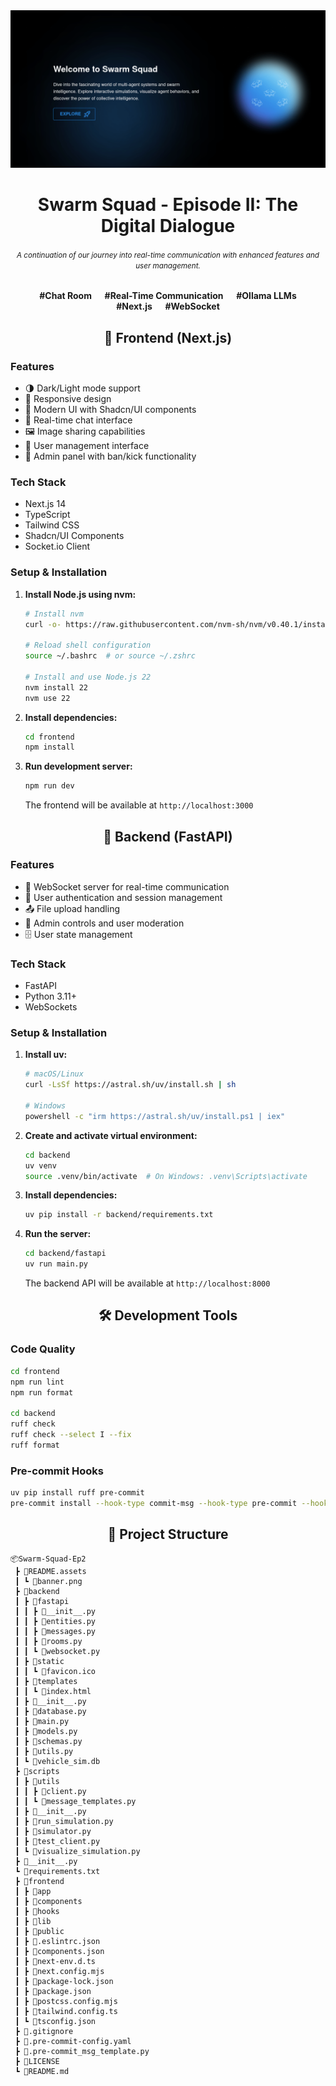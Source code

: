 <div align="center">
  <a href="https://github.com/Sang-Buster/Swarm-Squad"><img src="README.assets/banner.png?raw=true" /></a>
  <h1>Swarm Squad - Episode II: The Digital Dialogue</h1>
  <h6><small>A continuation of our journey into real-time communication with enhanced features and user management.</small></h6>
  <p><b>#Chat Room &emsp; #Real-Time Communication &emsp; #Ollama LLMs <br/>#Next.js &emsp; #WebSocket</b></p>
</div>

<div align="center">
  <h2>🎨 Frontend (Next.js)</h2>
</div>

### Features
- 🌗 Dark/Light mode support
- 📱 Responsive design
- 🎨 Modern UI with Shadcn/UI components
- 🔄 Real-time chat interface
- 🖼️ Image sharing capabilities
- 👥 User management interface
- 🚫 Admin panel with ban/kick functionality

### Tech Stack
- Next.js 14
- TypeScript
- Tailwind CSS
- Shadcn/UI Components
- Socket.io Client

### Setup & Installation

1. **Install Node.js using nvm:**
   ```bash
   # Install nvm
   curl -o- https://raw.githubusercontent.com/nvm-sh/nvm/v0.40.1/install.sh | bash
   
   # Reload shell configuration
   source ~/.bashrc  # or source ~/.zshrc
   
   # Install and use Node.js 22
   nvm install 22
   nvm use 22
   ```

2. **Install dependencies:**
   ```bash
   cd frontend
   npm install
   ```

3. **Run development server:**
   ```bash
   npm run dev
   ```
   The frontend will be available at `http://localhost:3000`

<div align="center">
  <h2>🔧 Backend (FastAPI)</h2>
</div>

### Features
- 🔌 WebSocket server for real-time communication
- 🔐 User authentication and session management
- 📤 File upload handling
- 👮 Admin controls and user moderation
- 🗄️ User state management

### Tech Stack
- FastAPI
- Python 3.11+
- WebSockets

### Setup & Installation

1. **Install uv:**
   ```bash
   # macOS/Linux
   curl -LsSf https://astral.sh/uv/install.sh | sh

   # Windows
   powershell -c "irm https://astral.sh/uv/install.ps1 | iex"
   ```

2. **Create and activate virtual environment:**
   ```bash
   cd backend
   uv venv
   source .venv/bin/activate  # On Windows: .venv\Scripts\activate
   ```

3. **Install dependencies:**
   ```bash
   uv pip install -r backend/requirements.txt
   ```

4. **Run the server:**
   ```bash
   cd backend/fastapi
   uv run main.py
   ```
   The backend API will be available at `http://localhost:8000`

<div align="center">
  <h2>🛠️ Development Tools</h2>
</div>

### Code Quality
```bash
cd frontend
npm run lint
npm run format

cd backend
ruff check
ruff check --select I --fix
ruff format
```

### Pre-commit Hooks
```bash
uv pip install ruff pre-commit
pre-commit install --hook-type commit-msg --hook-type pre-commit --hook-type pre-push
```

<div align="center">
  <h2>📁 Project Structure</h2>
</div>

```
📦Swarm-Squad-Ep2
 ┣ 📂README.assets
 ┃ ┗ 📄banner.png
 ┣ 📂backend
 ┃ ┣ 📂fastapi
 ┃ ┃ ┣ 📜__init__.py
 ┃ ┃ ┣ 📜entities.py
 ┃ ┃ ┣ 📜messages.py
 ┃ ┃ ┣ 📜rooms.py
 ┃ ┃ ┗ 📜websocket.py
 ┃ ┣ 📂static
 ┃ ┃ ┗ 📜favicon.ico
 ┃ ┣ 📂templates
 ┃ ┃ ┗ 📜index.html
 ┃ ┣ 📜__init__.py
 ┃ ┣ 📜database.py
 ┃ ┣ 📜main.py
 ┃ ┣ 📜models.py
 ┃ ┣ 📜schemas.py
 ┃ ┣ 📜utils.py
 ┃ ┗ 📜vehicle_sim.db
 ┣ 📂scripts
 ┃ ┣ 📂utils
 ┃ ┃ ┣ 📜client.py
 ┃ ┃ ┗ 📜message_templates.py
 ┃ ┣ 📜__init__.py
 ┃ ┣ 📜run_simulation.py
 ┃ ┣ 📜simulator.py
 ┃ ┣ 📜test_client.py
 ┃ ┗ 📜visualize_simulation.py
 ┣ 📜__init__.py
 ┗ 📜requirements.txt
 ┣ 📂frontend
 ┃ ┣ 📂app
 ┃ ┣ 📂components
 ┃ ┣ 📂hooks
 ┃ ┣ 📂lib
 ┃ ┣ 📂public
 ┃ ┣ 📄.eslintrc.json
 ┃ ┣ 📄components.json
 ┃ ┣ 📄next-env.d.ts
 ┃ ┣ 📄next.config.mjs
 ┃ ┣ 📄package-lock.json
 ┃ ┣ 📄package.json
 ┃ ┣ 📄postcss.config.mjs
 ┃ ┣ 📄tailwind.config.ts
 ┃ ┗ 📄tsconfig.json
 ┣ 📄.gitignore
 ┣ 📄.pre-commit-config.yaml
 ┣ 📄.pre-commit_msg_template.py
 ┣ 📄LICENSE
 ┗ 📄README.md
```
